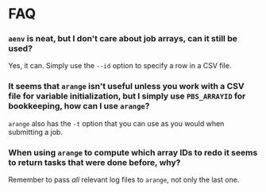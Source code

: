 # FAQ
### `aenv` is neat, but I don't care about job arrays, can it still be used?
Yes, it can.  Simply use the `--id` option to specify a row in a CSV
file.

### It seems that `arange` isn't useful unless you work with a CSV file for variable initialization, but I simply use `PBS_ARRAYID` for bookkeeping, how can I use `arange`?
`arange` also has the `-t` option that you can use as you would when
submitting a job.

### When using `arange` to compute which array IDs to redo it seems to return tasks that were done before, why?
Remember to pass *all* relevant log files to `arange`, not only the
last one.
